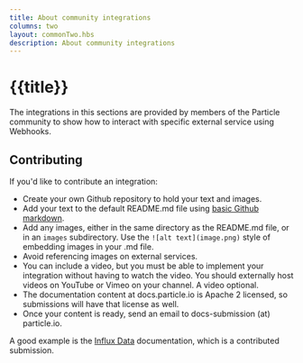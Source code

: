 ```yaml
---
title: About community integrations
columns: two
layout: commonTwo.hbs
description: About community integrations
---
```


# {{title}}

The integrations in this sections are provided by members of the Particle community to show how 
to interact with specific external service using Webhooks.

## Contributing

If you'd like to contribute an integration: 

- Create your own Github repository to hold your text and images.
- Add your text to the default README.md file using [basic Github markdown](https://docs.github.com/en/get-started/writing-on-github/getting-started-with-writing-and-formatting-on-github/basic-writing-and-formatting-syntax).
- Add any images, either in the same directory as the README.md file, or in an `images` subdirectory. Use the `![alt text](image.png)` style of embedding images in your .md file.
- Avoid referencing images on external services.
- You can include a video, but you must be able to implement your integration without having to watch the video. You should externally host videos on YouTube or Vimeo on your channel. A video optional.
- The documentation content at docs.particle.io is Apache 2 licensed, so submissions will have that license as well.
- Once your content is ready, send an email to docs-submission (at) particle.io.

A good example is the [Influx Data](/getting-started/integrations/community-integrations/influxdata/) documentation, which is a contributed submission.
